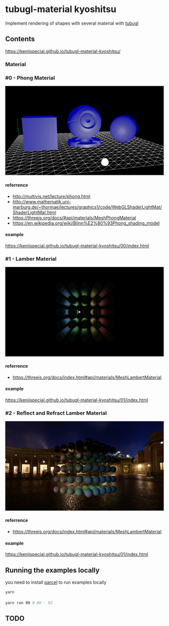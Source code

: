 # tubugl-material kyoshitsu

Implement rendering of shapes with several material with [tubugl](https://github.com/kenjiSpecial/tubugl)


## Contents

https://kenjispecial.github.io/tubugl-material-kyoshitsu/


### Material

### #0 - Phong Material

[![](./docs/00/thumbnail.png)](https://kenjispecial.github.io/tubugl-material-kyoshitsu/00/index.html)


#### referrence
- http://multivis.net/lecture/phong.html
- http://www.mathematik.uni-marburg.de/~thormae/lectures/graphics1/code/WebGLShaderLightMat/ShaderLightMat.html
- https://threejs.org/docs/#api/materials/MeshPhongMaterial
- https://en.wikipedia.org/wiki/Blinn%E2%80%93Phong_shading_model


#### example

https://kenjispecial.github.io/tubugl-material-kyoshitsu/00/index.html

### #1 - Lamber Material

[![](./docs/01/thumbnail.png)](https://kenjispecial.github.io/tubugl-material-kyoshitsu/01/index.html)


#### referrence
- https://threejs.org/docs/index.html#api/materials/MeshLambertMaterial


#### example

https://kenjispecial.github.io/tubugl-material-kyoshitsu/01/index.html

### #2 - Reflect and Refract Lamber Material

[![](./docs/02/thumbnail.png)](https://kenjispecial.github.io/tubugl-material-kyoshitsu/02/index.html)


#### referrence
- https://threejs.org/docs/index.html#api/materials/MeshLambertMaterial


#### example

https://kenjispecial.github.io/tubugl-material-kyoshitsu/01/index.html

## Running the examples locally

you need to install [parcel](https://github.com/parcel-bundler/parcel) to run examples locally

```sh
yarn

yarn run 00 # 00 - 02

```

## TODO
